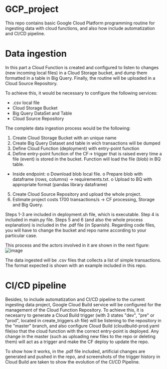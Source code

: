 # GCP_project
This repo contains basic Google Cloud Platform programming routine for ingesting data with cloud functions, and also how include automatization and CI/CD pipeline.

# Data ingestion
In this part a Cloud Function is created and configured to listen to changes (new incoming local files) in a Cloud Storage bucket, and dump them formatted in a table in Big Query. Finally, the routine will be uploaded in a Cloud Source Repository.

To achieve this, it would be necessary to configure the following services:
- .csv local file 
- Cloud Storage Bucket
- Big Query DataSet and Table
- Cloud Source Repository

The complete data ingestion process would be the following:
1. Create Cloud Storage Bucket with an unique name
2. Create Big Query Dataset and table in wich transactions will be dumped
3. Define Cloud Function (deployment) with entry-point function
4. Define entry-point function of the CF-> trigger that is raised every time a file (event) is stored in the bucket. Function will load the file (blob) in BQ table.
  - Inside endpoint: 
  o Download blob local file.
  o Prepare blob with dataframe (rows, columns) -> requirements.txt.
  o Upload to BQ with appropriate format (pandas library dataframe)
5. Create Cloud Source Repository and upload the whole project.
6. Estimate project costs 1700 transactions/s -> CF processing, Storage and Big Query.

Steps 1-3 are included in deployment.sh file, which is executable.
Step 4 is included in main.py file.
Steps 5 and 6 (and also the whole process explanation) is included in the .pdf file (in Spanish).
Regarding code files, you will have to change the bucket and repo name according to your particular case.

This process and the actors involved in it are shown in the next figure:
![image](https://user-images.githubusercontent.com/46919127/161377310-8d343894-1398-4d64-95f6-7c7b8b012bcf.png)


The data ingested will be .csv files that collects a list of simple transactions. The format expected is shown with an example included in this repo.

# CI/CD pipeline
Besides, to include automatization and CI/CD pipeline to the current ingesting data project, Google Cloud Build service will be configured for the management of the Cloud Function Repository. 
To achieve this, it is necesarry to generate a Cloud Build trigger (with 3 states "dev", "pre" or "prod", located in create_triggers.sh file) will be listening to the repository in the "master" branch, and also configure Cloud Build (cloudbuild-prod.yaml file)so that the cloud function with the correct entry-point is deployed. Any change in the master (such as uploading new files to the repo or deleting them) will act as a trigger and make the CF deploy to update the repo.

To show how it works, in the .pdf file included, artificial changes are generated and pushed in the repo, and screenshots of the trigger history in Cloud Build are taken to show the evolution of the CI/CD Pipeline. 
